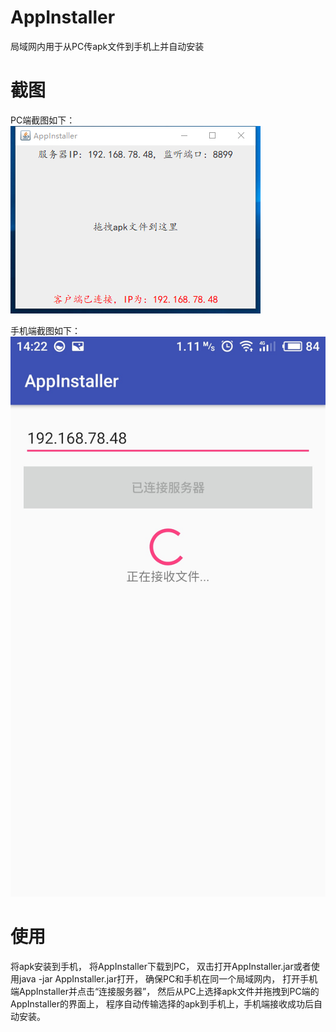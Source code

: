 # AppInstaller
局域网内用于从PC传apk文件到手机上并自动安装

# 截图
PC端截图如下：
![image](https://github.com/yubo725/AppInstaller/blob/master/AppInstaller_Server.png)

手机端截图如下：
![image](https://github.com/yubo725/AppInstaller/blob/master/AppInstaller_Client.jpg)

# 使用
将apk安装到手机，
将AppInstaller下载到PC，
双击打开AppInstaller.jar或者使用java -jar AppInstaller.jar打开，
确保PC和手机在同一个局域网内，
打开手机端AppInstaller并点击“连接服务器”，
然后从PC上选择apk文件并拖拽到PC端的AppInstaller的界面上，
程序自动传输选择的apk到手机上，手机端接收成功后自动安装。

